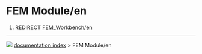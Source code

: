 # FEM Module/en
1.  REDIRECT [FEM_Workbench/en](FEM_Workbench/en.md)



---
![](images/Button_right.svg) [documentation index](../README.md) > FEM Module/en
